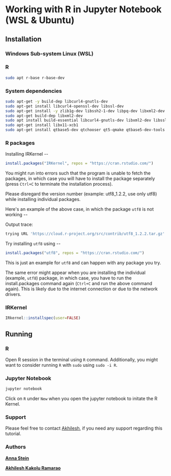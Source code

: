 # Working with R in Jupyter Notebook (WSL & Ubuntu)

## Installation

### Windows Sub-system Linux (WSL)

### R


```sh
sudo apt r-base r-base-dev
```

### System dependencies

```sh
sudo apt-get -y build-dep libcurl4-gnutls-dev
sudo apt-get install libcurl4-openssl-dev libssl-dev
sudo apt-get install -y zlib1g-dev libssh2-1-dev libpq-dev libxml2-dev
sudo apt-get build-dep libxml2-dev
sudo apt install build-essential libcurl4-gnutls-dev libxml2-dev libssl-dev
sudo apt-get install libx11-xcb1
sudo apt-get install qtbase5-dev qtchooser qt5-qmake qtbase5-dev-tools
```

### R packages

Installing IRKernel --

```R
install.packages("IRKernel", repos = "https://cran.rstudio.com/")
```

You might run into errors such that the program is unable to fetch the packages, in which case you will have to install the package separately (press `Ctrl+C` to terminate the installation process).

Please disregard the version number (example: utf8_1.2.2, use only utf8) while installing individual packages.

Here's an example of the above case, in which the package `utf8` is not working --

Output trace:

```R
trying URL 'https://cloud.r-project.org/src/contrib/utf8_1.2.2.tar.gz'.
```
Try installing `utf8` using --

```R
install.packages("utf8", repos = "https://cran.rstudio.com/")
```

This is just an example for `utf8` and can happen with any package you try.

The same error might appear when you are installing the individual (example, `utf8`) package, in which case, you have to run the install.packages command again (`Ctrl+C` and run the above command again). This is likely due to the internet connection or due to the network drivers.


### IRKernel

```R
IRkernel::installspec(user=FALSE)
```

## Running

### R

Open R session in the terminal using `R` command. Additionally, you might want to consider running `R` with `sudo` using `sudo -i R`.

### Jupyter Notebook

```sh
jupyter notebook
```

Click on `R` under `New` when you open the jupyter notebook to initate the R Kernel.

### Support

Please feel free to contact [Akhilesh](mailto:kakolura@hhu.de), if you need any support regarding this tutorial.

### Authors

[**Anna Stein**](https://www.linkedin.com/in/anna-stein-20bb42196/)

[**Akhilesh Kakolu Ramarao**](https://slam.phil.hhu.de/authors/akhilesh/)
